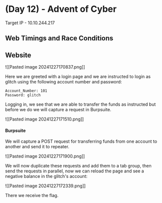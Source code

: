 # (Day 12) - Advent of Cyber

Target IP - 10.10.244.217

## Web Timings and Race Conditions

## Website

![[Pasted image 20241227170837.png]]

Here we are greeted with a login page and we are instructed to login as glitch using the following account number and password:

```
Account_Number: 101
Password: glitch
```

Logging in, we see that we are able to transfer the funds as instructed but before we do we will capture a request in Burpsuite.

![[Pasted image 20241227171510.png]]

#### Burpsuite

We will capture a POST request for transferring funds from one account to another and send it to repeater.

![[Pasted image 20241227171900.png]]

We will now duplicate these requests and add them to a tab group, then send the requests in parallel, now we can reload the page and see a negative balance in the glitch's account:

![[Pasted image 20241227172339.png]]

There we receive the flag.